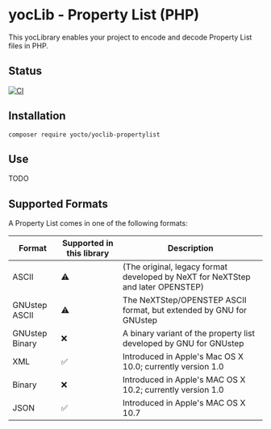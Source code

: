 # yocLib - Property List (PHP)

This yocLibrary enables your project to encode and decode Property List files in PHP.

## Status

[![CI](https://github.com/yocto/yoclib-propertylist-php/actions/workflows/ci.yml/badge.svg)](https://github.com/yocto/yoclib-propertylist-php/actions/workflows/ci.yml)

## Installation

`composer require yocto/yoclib-propertylist`

## Use

TODO

## Supported Formats

A Property List comes in one of the following formats:

| Format | Supported in this library | Description |
| - | - | - |
| ASCII | ⚠️ | (The original, legacy format developed by NeXT for NeXTStep and later OPENSTEP) |
| GNUstep ASCII | ⚠ | The NeXTStep/OPENSTEP ASCII format, but extended by GNU for GNUstep |
| GNUstep Binary | ❌ | A binary variant of the property list developed by GNU for GNUstep |
| XML | ✅ | Introduced in Apple's Mac OS X 10.0; currently version 1.0 |
| Binary | ❌ | Introduced in Apple's MAC OS X 10.2; currently version 1.0 |
| JSON | ✅ | Introduced in Apple's MAC OS X 10.7 |